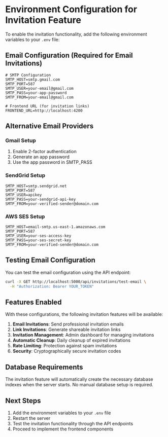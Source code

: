 # Environment Configuration for Invitation Feature

To enable the invitation functionality, add the following environment variables to your `.env` file:

## Email Configuration (Required for Email Invitations)

```env
# SMTP Configuration
SMTP_HOST=smtp.gmail.com
SMTP_PORT=587
SMTP_USER=your-email@gmail.com
SMTP_PASS=your-app-password
SMTP_FROM=your-email@gmail.com

# Frontend URL (for invitation links)
FRONTEND_URL=http://localhost:4200
```

## Alternative Email Providers

### Gmail Setup
1. Enable 2-factor authentication
2. Generate an app password
3. Use the app password in SMTP_PASS

### SendGrid Setup
```env
SMTP_HOST=smtp.sendgrid.net
SMTP_PORT=587
SMTP_USER=apikey
SMTP_PASS=your-sendgrid-api-key
SMTP_FROM=your-verified-sender@domain.com
```

### AWS SES Setup
```env
SMTP_HOST=email-smtp.us-east-1.amazonaws.com
SMTP_PORT=587
SMTP_USER=your-ses-access-key
SMTP_PASS=your-ses-secret-key
SMTP_FROM=your-verified-sender@domain.com
```

## Testing Email Configuration

You can test the email configuration using the API endpoint:
```bash
curl -X GET http://localhost:5000/api/invitations/test-email \
  -H "Authorization: Bearer YOUR_TOKEN"
```

## Features Enabled

With these configurations, the following invitation features will be available:

1. **Email Invitations**: Send professional invitation emails
2. **Link Invitations**: Generate shareable invitation links
3. **Invitation Management**: Admin dashboard for managing invitations
4. **Automatic Cleanup**: Daily cleanup of expired invitations
5. **Rate Limiting**: Protection against spam invitations
6. **Security**: Cryptographically secure invitation codes

## Database Requirements

The invitation feature will automatically create the necessary database indexes when the server starts. No manual database setup is required.

## Next Steps

1. Add the environment variables to your `.env` file
2. Restart the server
3. Test the invitation functionality through the API endpoints
4. Proceed to implement the frontend components
